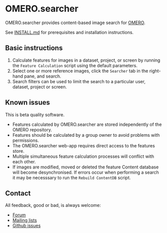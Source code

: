 OMERO.searcher
==============

OMERO.searcher provides content-based image search for
[OMERO](http://openmicroscopy.org/).

See [INSTALL.md](INSTALL.md) for prerequisites and installation instructions.


Basic instructions
------------------

1. Calculate features for images in a dataset, project, or screen by running
the `Feature Calculation` script using the default parameters.
2. Select one or more reference images, click the `Searcher` tab in the
right-hand pane, and search.
3. Search filters can be used to limit the search to a particular user,
dataset, project or screen.


Known issues
------------

This is beta quality software.

* Features calculated by OMERO.searcher are stored independently of the
OMERO repository.
* Features should be calculated by a group owner to avoid problems with
permissions.
* The OMERO.searcher web-app requires direct access to the features store.
* Multiple simultaneous feature calculation processes will conflict with
each other.
* If images are modified, moved or deleted the feature Content database
will become desynchronised. If errors occur when performing a search it may
be necesssary to run the `Rebuild ContentDB` script.


Contact
-------

All feedback, good or bad, is always welcome:

* [Forum](https://www.openmicroscopy.org/community/)
* [Mailing lists](https://www.openmicroscopy.org/site/community/mailing-lists)
* [Github issues](https://github.com/openmicroscopy/omero_searcher/issues)
